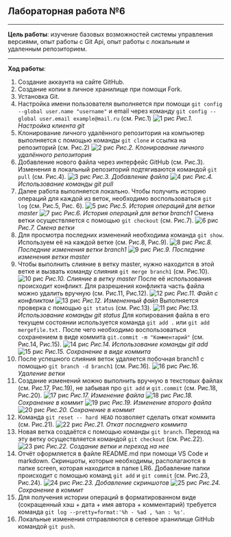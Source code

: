 ## Лабораторная работа №6

___
**Цель работы**: изучение базовых возможностей системы управления версиями, опыт работы с Git Api, опыт работы с локальным и удаленным репозиторием.
___
**Ход работы**:
1) Создание аккаунта на сайте GitHub.
2) Создание копии в личное хранилище при помощи Fork.
3) Установка Git.
4) Настройка имени пользователя выполняется при помощи `git config --global user.name "username"` и email через команду `git config --global user.email example@mail.ru` (см. Рис.1)
![1 рис](screen/1.jpg)
*Рис.1. Настройка клиента git*
5) Клонирование личного удалённого репозитория на компьютер выполняется с помощью команды `git clone` и ссылка на репозиторий (см. Рис.2)
![2 рис](screen/2.jpg)
*Рис.2. Клонирование личного удалённого репозитория*
6) Добавление нового файла через интерфейс GitHub (см. Рис.3). 
Изменения в локальный репозиторий подтягиваются командой `git pull` (см. Рис.4).
![3 рис](screen/3.jpg)
*Рис.3. Добавление файла*
![4 рис](screen/4.jpg)
*Рис.4. Использование команды git pull*
7) Далее работа выполняется локально. Чтобы получить историю операций для каждой из веток, необходимо воспользоваться `git log` (см. Рис.5, Рис. 6).
![5 рис](screen/5.jpg)
*Рис.5. История операций для ветки master*
![7 рис](screen/7.jpg)
*Рис.6. История операций для ветки branch1*
Смена ветки осуществляется с помощью `git checkout` (см. Рис.7).
![6 рис](screen/6.jpg)
*Рис.7. Смена ветки*
8) Для просмотра последних изменений необходима команда `git show`. Используем её на каждой ветке (см. Рис.8, Рис.9). 
![8 рис](screen/8.jpg)
*Рис.8. Последние изменения ветки branch1*
![9 рис](screen/9.jpg)
*Рис.9. Последние изменения ветки master*
9) Чтобы выполнить слияние в ветку master, нужно находится в этой ветке и вызвать команду слияния `git merge branch1` (см. Рис.10).
![10 рис](screen/10.jpg)
*Рис.10. Слияние в ветку master*
После её использования происходит конфликт.
Для разрешения конфликта часть файла можно удалить вручную (см. Рис.11, Рис.12). 
![12 рис](screen/12.jpg)
*Рис.11. Файл с конфликтом*
![13 рис](screen/13.jpg)
*Рис.12. Измененный файл*
Выполняется проверка с помощью `git status` (см. Рис.13).
![11 рис](screen/11.jpg)
*Рис.13. Использование команды git status*
Для копирования файла в его текущем состоянии используется команда `git add .` или `git add mergefile.txt.` 
После чего необходимо воспользоваться сохранением в виде коммита `git.commit -m "Комментарий"` (см. Рис.14, Рис.15).
![14 рис](screen/14.jpg)
*Рис.14. Использование команды git add*
![15 рис](screen/15.jpg)
*Рис.15. Сохранение в виде коммита*
10) После успешного слияния веток удаляется побочная branch1 с помощью `git branch -d branch1` (см. Рис.16).
![16 рис](screen/16.jpg)
*Рис.16. Удаление ветки*
11) Создание изменений можно выполнить вручную в текстовых файлах (см. Рис.17, Рис.19), не забывая про `git add` и `git.commit` (см. Рис.18, Рис.20).
![17 рис](screen/17.jpg)
*Рис.17. Изменение файла*
![18 рис](screen/18.jpg)
*Рис.18. Сохранение в коммит*
![19 рис](screen/19.jpg)
*Рис.19. Изменение второго файла*
![20 рис](screen/20.jpg)
*Рис.20. Сохранение в коммит*
12) Команда `git reset -- hard HEAD` позволяет сделать откат коммита (см. Рис.21).
![22 рис](screen/22.jpg)
*Рис.21. Откат последнего коммита*
13) Новая ветка создаётся с помощью команды `git branch`. Переход на эту ветку осуществляется командой `git checkout` (см. Рис.22).
![23 рис](screen/23.jpg)
*Рис.22. Создание ветки и переход на нее*
14) Отчёт оформляется в файле README.md при помощи VS Code и markdown. Скриншоты, которые необходимы, располагаются в папке screen, которая находится в папке LR6. Добавление папки происходит с помощью команд `git add` и `git commit` (см. Рис.23, Рис.24).
![24 рис](screen/24.jpg)
*Рис.23. Добавление скриншотов*
![25 рис](screen/25.jpg)
*Рис.24. Сохранение в коммит*
15) Для получения истории операций в форматированном виде (сокращенный хэш + дата + имя автора + комментарий) требуется команда `git log --pretty=format:'%h - %ad , %an : %s'`.
16) Локальные изменения отправляются в сетевое хранилище GitHub командой `git push`.